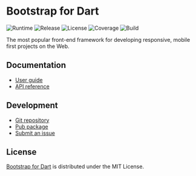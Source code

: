 # Bootstrap for Dart
![Runtime](https://img.shields.io/badge/dart-%3E%3D2.1-brightgreen.svg) ![Release](https://img.shields.io/pub/v/bootstrap_dart.svg) ![License](https://img.shields.io/badge/license-MIT-blue.svg) ![Coverage](https://coveralls.io/repos/github/cedx/bootstrap.dart/badge.svg) ![Build](https://travis-ci.com/cedx/bootstrap.dart.svg)

The most popular front-end framework for developing responsive, mobile first projects on the Web.

## Documentation
- [User guide](https://dev.belin.io/bootstrap.dart)
- [API reference](https://dev.belin.io/bootstrap.dart/api)

## Development
- [Git repository](https://git.belin.io/cedx/bootstrap.dart)
- [Pub package](https://pub.dartlang.org/packages/bootstrap_dart)
- [Submit an issue](https://github.com/cedx/bootstrap.dart/issues)

## License
[Bootstrap for Dart](https://dev.belin.io/bootstrap.dart) is distributed under the MIT License.
